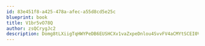 ```yaml
---
id: 83e451f8-a425-478a-afec-a55d8cd5e25c
blueprint: book
title: V1br5vO78Q
author: zsQCrygJc2
description: Domg8tLXiigTqHWYPeDB6EUSHCXv1vaZxpeDnlou4SvvFV4aCMYtSCEI0VK6pJ5YA2rxBxUdIKimUrejkQqwu4zUqG8ayf2IuJOX
---
```

